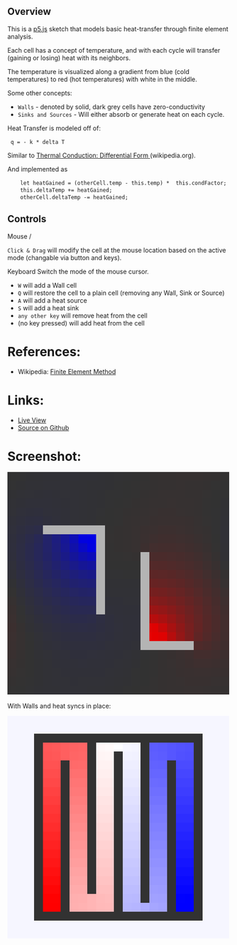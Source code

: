 ## Overview

This is a [p5.js][p5js-home] sketch that models basic heat-transfer through finite element analysis.

Each cell has a concept of temperature, and with each cycle will transfer (gaining or losing) heat with its neighbors.

The temperature is visualized along a gradient from blue (cold temperatures) to red (hot temperatures) with white in the middle.

Some other concepts:

* `Walls` - denoted by solid, dark grey cells have zero-conductivity
* `Sinks and Sources` - Will either absorb or generate heat on each cycle.

Heat Transfer is modeled off of:

```
 q = - k * delta T
```

Similar to [Thermal Conduction: Differential Form ](https://en.wikipedia.org/wiki/Thermal_conduction#Differential_form) (wikipedia.org).

And implemented as
```
    let heatGained = (otherCell.temp - this.temp) *  this.condFactor;
    this.deltaTemp += heatGained;
    otherCell.deltaTemp -= heatGained;
```

## Controls

Mouse / 

`Click & Drag` will modify the cell at the mouse location based on the active mode (changable via button and keys).

Keyboard
Switch the mode of the mouse cursor.

- `W` will add a Wall cell
- `Q` will restore the cell to a plain cell (removing any Wall, Sink or Source)
- `A` will add a heat source
- `S` will add a heat sink
- `any other key` will remove heat from the cell
- (no key pressed) will add heat from the cell

# References:
* Wikipedia: [Finite Element Method](https://en.wikipedia.org/wiki/Finite_element_method)

# Links: 

* [Live View][live-view]
* [Source on Github][source-code]

# Screenshot:

![screenshot][screenshot-01]

With Walls and heat syncs in place:

![screenshot][screenshot-02]

[p5js-home]: https://p5js.org/
[source-code]: https://github.com/brianhonohan/sketchbook/tree/master/p5js/thermal-cells/
[live-view]: https://brianhonohan.com/sketchbook/p5js/thermal-cells/
[screenshot-01]: ./screenshot-01.png
[screenshot-02]: ./screenshot-02.png
